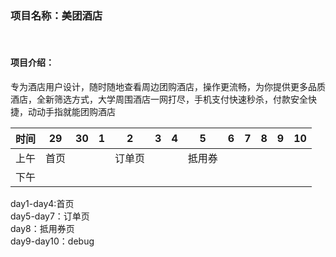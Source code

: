
<h3>项目名称：美团酒店</h3><br>
<h4>项目介绍：</h4>专为酒店用户设计，随时随地查看周边团购酒店，操作更流畅，为你提供更多品质酒店，全新筛选方式，大学周围酒店一网打尽，手机支付快速秒杀，付款安全快捷，动动手指就能团购酒店<br>

| 时间 | 29 | 30 | 1 | 2 | 3 | 4 | 5 | 6 | 7 | 8 | 9 | 10 | 
|:---:|:--:|:---:|:---:|:---:|:---:|:---:|:---:|:---:|:---:|:---:|:---:|:---:|
| 上午 | 首页 |  | | 订单页 |  | |抵用券|
| 下午 |  |  | |  |  |<br>

day1-day4:首页<br>
day5-day7：订单页<br>
day8：抵用券页<br>
day9-day10：debug
